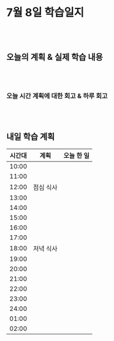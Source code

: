 # 7월 8일 학습일지

<br/>
<br/>

## 오늘의 계획 & 실제 학습 내용

<br/>
<br/>

### 오늘 시간 계획에 대한 회고 & 하루 회고

<br/>
<br/>

## 내일 학습 계획

| 시간대 | 계획      | 오늘 한 일 |
| ------ | --------- | ---------- |
| 10:00  |           |            |
| 11:00  |           |            |
| 12:00  | 점심 식사 |            |
| 13:00  |           |            |
| 14:00  |           |            |
| 15:00  |           |            |
| 16:00  |           |            |
| 17:00  |           |            |
| 18:00  | 저녁 식사 |            |
| 19:00  |           |            |
| 20:00  |           |            |
| 21:00  |           |            |
| 22:00  |           |            |
| 23:00  |           |            |
| 24:00  |           |            |
| 01:00  |           |            |
| 02:00  |           |            |
